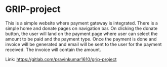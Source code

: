 # GRIP-project
This is a simple website where payment gateway is integrated. There is a simple home and donate pages on navigation bar. On clicking the donate button, the user will land on the payment page where user can select the amount to be paid and the payment type. Once the payment is done and invoice will be generated and email will be sent to the user for the payment received. The invoice will contain the amount. 

Link: https://gitlab.com/pravinkumar1610/grip-project